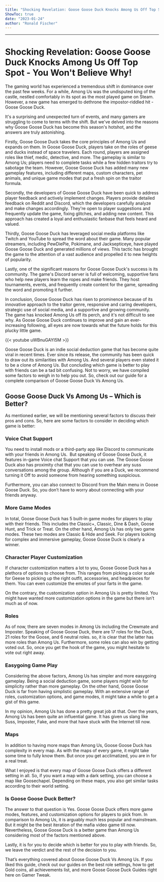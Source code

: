 ```yaml
---
title: "Shocking Revelation: Goose Goose Duck Knocks Among Us Off Top Spot - You Won't Believe Why!"
ShowToc: true 
date: "2023-01-24"
author: "Ronald Fischer"
---
```

*****
# Shocking Revelation: Goose Goose Duck Knocks Among Us Off Top Spot - You Won't Believe Why!

The gaming world has experienced a tremendous shift in dominance over the past few weeks. For a while, Among Us was the undisputed king of the castle, nestled comfortably in its spot as the most played game on Steam. However, a new game has emerged to dethrone the impostor-riddled hit - Goose Goose Duck.

It's a surprising and unexpected turn of events, and many gamers are struggling to come to terms with the shift. But we've delved into the reasons why Goose Goose Duck has become this season's hotshot, and the answers are truly astonishing.

Firstly, Goose Goose Duck takes the core principles of Among Us and expands on them. In Goose Goose Duck, players take on the roles of geese and ducks instead of space travelers. Each round, players are assigned roles like thief, medic, detective, and more. The gameplay is similar to Among Us; players need to complete tasks while a few hidden traitors try to sabotage the team. However, Goose Goose Duck has added many new gameplay features, including different maps, custom characters, pet animals, and unique game modes that put a fresh spin on the traitor formula.

Secondly, the developers of Goose Goose Duck have been quick to address player feedback and actively implement changes. Players provide detailed feedback on Reddit and Discord, which the developers carefully analyze and make changes accordingly. They're open to player suggestions and frequently update the game, fixing glitches, and adding new content. This approach has created a loyal and enthusiastic fanbase that feels heard and valued.

Thirdly, Goose Goose Duck has leveraged social media platforms like Twitch and YouTube to spread the word about their game. Many popular streamers, including PewDiePie, Pokimane, and Jacksepticeye, have played Goose Goose Duck and generated millions of views. This tactic has brought the game to the attention of a vast audience and propelled it to new heights of popularity.

Lastly, one of the significant reasons for Goose Goose Duck's success is its community. The game's Discord server is full of welcoming, supportive fans who help new players learn the ropes and make friends. They host tournaments, events, and frequently create content for the game, spreading the word and promoting it further.

In conclusion, Goose Goose Duck has risen to prominence because of its innovative approach to the traitor genre, responsive and caring developers, strategic use of social media, and a supportive and growing community. The game has knocked Among Us off its perch, and it's not difficult to see why. As Goose Goose Duck continues to improve and gain an ever-increasing following, all eyes are now towards what the future holds for this plucky little game.

{{< youtube uWBnuGAYI5M >}} 



Goose Goose Duck is an indie social deduction game that has become quite viral in recent times. Ever since its release, the community has been quick to draw out its similarities with Among Us. And several players even stated it to be a clone of Among Us. But concluding which game is better to play with friends can be a tad bit confusing. Not to worry, we have compiled some factors to weigh in to help you out. So, check out our guide for a complete comparison of Goose Goose Duck Vs Among Us.
 
## Goose Goose Duck Vs Among Us – Which is Better?
 
As mentioned earlier, we will be mentioning several factors to discuss their pros and cons. So, here are some factors to consider in deciding which game is better:
 
### Voice Chat Support
 
You need to install mods or a third-party app like Discord to communicate with your friends in Among Us.  But speaking of Goose Goose Duck, it features in-game Voice chat Support that you can use. The Goose Goose Duck also has proximity chat that you can use to overhear any suss conversations among the group. Although if you are a Duck, we recommend turning it Off to avoid someone from hearing something suspicious.
 
Furthermore, you can also connect to Discord from the Main menu in Goose Goose Duck. So, you don’t have to worry about connecting with your friends anyway.
 
### More Game Modes
 
In total, Goose Goose Duck has 5 built-in game modes for players to play with their friends. This includes the Classic+, Classic, Dine & Dash, Goose Hunt, and Trick or Treat. On the other hand, Among Us has only two game modes. These two modes are Classic & Hide and Seek. For players looking for complex and immersive gameplay, Goose Goose Duck is clearly a winner.
 
### Character Player Customization
 
If character customization matters a lot to you, Goose Goose Duck has a plethora of options to choose from. This ranges from picking a color scale for Geese to picking up the right outfit, accessories, and headpieces for them. You can even customize the emotes of your farts in the game.
 
On the contrary, the customization option in Among Us is pretty limited. You might have wanted more customization options in the game but there isn’t much as of now.
 

 
### Roles
 
As of now, there are seven modes in Among Us including the Crewmate and Imposter. Speaking of Goose Goose Duck, there are 17 roles for the Duck, 21 roles for the Goose, and 6 neutral roles. so, it is clear that the latter has more roles than Among Us. Furthermore, some roles can also win by getting voted out. So, once you get the hook of the game, you might hesitate to vote out right away.
 
### Easygoing Game Play
 
Considering the above factors, Among Us has simpler and more easygoing gameplay. Being a social deduction game, some players might wish for simplicity rather than more gameplay. On the other hand, Goose Goose Duck is far from having simplistic gameplay. With an extensive range of roles, customization options, and game modes, it might take a while to get a gist of this game.
 
In my opinion, Among Us has done a pretty great job at that. Over the years, Among Us has been quite an influential game. It has given us slang like Suss, Imposter, Fake, and more that have stuck with the Internet till now.
 
### Maps
 
In addition to having more maps than Among Us, Goose Goose Duck has complexity in every map. As with the maps of every game, it might take some time to fully know them. But once you get acclimatized, you are in for a real treat.
 
What I enjoyed is that every map of Goose Goose Duck offers a different setting in all. So, if you want a map with a dark setting, you can choose a map like Goosechapel. Depending on these maps, you also get similar tasks according to their world setting.
 
### Is Goose Goose Duck Better?
 
The answer to that question is Yes. Goose Goose Duck offers more game modes, features, and customization options for players to pick from. In comparison to Among Us, it is arguably much less popular and mainstream. But it might be the best iteration of the mafia video game till now. Nevertheless, Goose Goose Duck is a better game than Among Us considering most of the factors mentioned above.
 
Lastly, it is for you to decide which is better for you to play with friends. So, we leave the verdict and the rest of the decision to you.
 
That’s everything covered about Goose Goose Duck Vs Among Us. If you liked this guide, check out our guides on the best role settings, how to get Gold coins, all achievements list, and more Goose Goose Duck Guides right here on Gamer Tweak.




